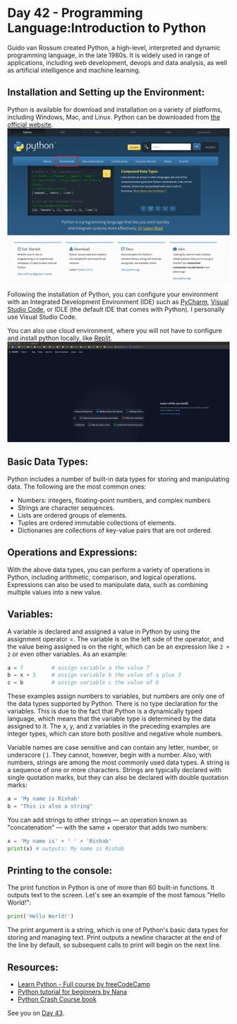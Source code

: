 # Day 42 - Programming Language:Introduction to Python

Guido van Rossum created Python, a high-level, interpreted and dynamic programming language, in the late 1980s. It is widely used in range of applications, including web development, devops and data analysis, as well as artificial intelligence and machine learning.

## Installation and Setting up the Environment:

Python is available for download and installation on a variety of platforms, including Windows, Mac, and Linux. Python can be downloaded from [the official website](https://www.python.org/.).
![Python Website](/2023/images/day42-01.png)

Following the installation of Python, you can configure your environment with an Integrated Development Environment (IDE) such as [PyCharm](https://www.jetbrains.com/pycharm/), [Visual Studio Code](https://code.visualstudio.com/), or IDLE (the default IDE that comes with Python).
I personally use Visual Studio Code.

You can also use cloud environment, where you will not have to configure and install python locally, like [Replit](https://replit.com/).
![Replit Website](/2023/images/day42-02.png)

## Basic Data Types:

Python includes a number of built-in data types for storing and manipulating data. The following are the most common ones:

- Numbers: integers, floating-point numbers, and complex numbers
- Strings are character sequences.
- Lists are ordered groups of elements.
- Tuples are ordered immutable collections of elements.
- Dictionaries are collections of key-value pairs that are not ordered.

## Operations and Expressions:

With the above data types, you can perform a variety of operations in Python, including arithmetic, comparison, and logical operations.
Expressions can also be used to manipulate data, such as combining multiple values into a new value.

## Variables:

A variable is declared and assigned a value in Python by using the assignment operator =. The variable is on the left side of the operator, and the value being assigned is on the right, which can be an expression like `2 + 2` or even other variables. As an example:

``` python
a = 7         # assign variable a the value 7
b = x + 3     # assign variable b the value of a plus 3
c = b         # assign variable c the value of b
```

These examples assign numbers to variables, but numbers are only one of the data types supported by Python. There is no type declaration for the variables. This is due to the fact that Python is a dynamically typed language, which means that the variable type is determined by the data assigned to it. The x, y, and z variables in the preceding examples are integer types, which can store both positive and negative whole numbers.

Variable names are case sensitive and can contain any letter, number, or underscore ( ). They cannot, however, begin with a number.
Also, with numbers, strings are among the most commonly used data types. A string is a sequence of one or more characters. Strings are typically declared with single quotation marks, but they can also be declared with double quotation marks:

``` python
a = 'My name is Rishab'
b = "This is also a string"
```

You can add strings to other strings — an operation known as "concatenation" — with the same + operator that adds two numbers:

``` python
x = 'My name is' + ' ' + 'Rishab'
print(x) # outputs: My name is Rishab
```

## Printing to the console:

The print function in Python is one of more than 60 built-in functions. It outputs text to the screen.
Let's see an example of the most famous "Hello World!":

``` python
print('Hello World!')
```

The print argument is a string, which is one of Python's basic data types for storing and managing text. Print outputs a newline character at the end of the line by default, so subsequent calls to print will begin on the next line.

## Resources:

- [Learn Python - Full course by freeCodeCamp](https://youtu.be/rfscVS0vtbw)
- [Python tutorial for beginners by Nana](https://youtu.be/t8pPdKYpowI)
- [Python Crash Course book](https://amzn.to/40NfY45)

See you on [Day 43](day43.md).